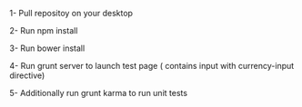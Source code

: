 1- Pull repositoy on your desktop

2- Run npm install

3- Run bower install

4- Run grunt server to launch test page ( contains input with currency-input directive)

5- Additionally run grunt karma to run unit tests


